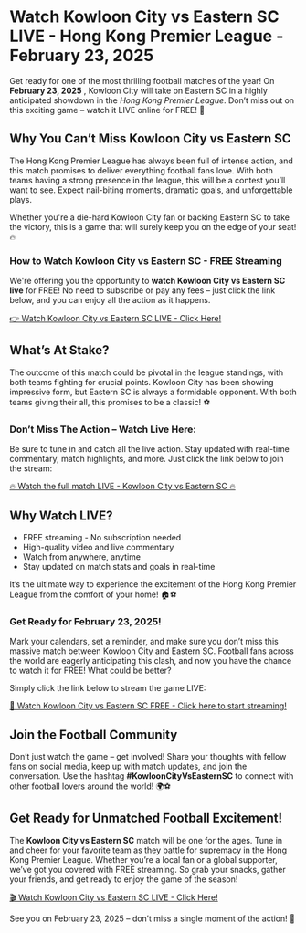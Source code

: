 # Watch Kowloon City vs Eastern SC LIVE - Hong Kong Premier League - February 23, 2025

Get ready for one of the most thrilling football matches of the year! On **February 23, 2025** , Kowloon City will take on Eastern SC in a highly anticipated showdown in the _Hong Kong Premier League_. Don’t miss out on this exciting game – watch it LIVE online for FREE! 🌟

## Why You Can’t Miss Kowloon City vs Eastern SC

The Hong Kong Premier League has always been full of intense action, and this match promises to deliver everything football fans love. With both teams having a strong presence in the league, this will be a contest you’ll want to see. Expect nail-biting moments, dramatic goals, and unforgettable plays.

Whether you're a die-hard Kowloon City fan or backing Eastern SC to take the victory, this is a game that will surely keep you on the edge of your seat! 🔥

### How to Watch Kowloon City vs Eastern SC - FREE Streaming

We're offering you the opportunity to **watch Kowloon City vs Eastern SC live** for FREE! No need to subscribe or pay any fees – just click the link below, and you can enjoy all the action as it happens.

[👉 Watch Kowloon City vs Eastern SC LIVE - Click Here!](https://tinyurl.com/livestreamfreeo?st=Kowloon+City+vs+Eastern+SC&si=gh)

## What’s At Stake?

The outcome of this match could be pivotal in the league standings, with both teams fighting for crucial points. Kowloon City has been showing impressive form, but Eastern SC is always a formidable opponent. With both teams giving their all, this promises to be a classic! ⚽

### Don’t Miss The Action – Watch Live Here:

Be sure to tune in and catch all the live action. Stay updated with real-time commentary, match highlights, and more. Just click the link below to join the stream:

[🔥 Watch the full match LIVE - Kowloon City vs Eastern SC 🔥](https://tinyurl.com/livestreamfreeo?st=Kowloon+City+vs+Eastern+SC&si=gh)

## Why Watch LIVE?

- FREE streaming - No subscription needed
- High-quality video and live commentary
- Watch from anywhere, anytime
- Stay updated on match stats and goals in real-time

It’s the ultimate way to experience the excitement of the Hong Kong Premier League from the comfort of your home! 🏠⚽

### Get Ready for February 23, 2025!

Mark your calendars, set a reminder, and make sure you don’t miss this massive match between Kowloon City and Eastern SC. Football fans across the world are eagerly anticipating this clash, and now you have the chance to watch it for FREE! What could be better?

Simply click the link below to stream the game LIVE:

[🎉 Watch Kowloon City vs Eastern SC FREE - Click here to start streaming!](https://tinyurl.com/livestreamfreeo?st=Kowloon+City+vs+Eastern+SC&si=gh)

## Join the Football Community

Don’t just watch the game – get involved! Share your thoughts with fellow fans on social media, keep up with match updates, and join the conversation. Use the hashtag **#KowloonCityVsEasternSC** to connect with other football lovers around the world! 🌍⚽

## Get Ready for Unmatched Football Excitement!

The **Kowloon City vs Eastern SC** match will be one for the ages. Tune in and cheer for your favorite team as they battle for supremacy in the Hong Kong Premier League. Whether you’re a local fan or a global supporter, we’ve got you covered with FREE streaming. So grab your snacks, gather your friends, and get ready to enjoy the game of the season!

[🎬 Watch Kowloon City vs Eastern SC LIVE - Click Here!](https://tinyurl.com/livestreamfreeo?st=Kowloon+City+vs+Eastern+SC&si=gh)

See you on February 23, 2025 – don’t miss a single moment of the action! 🎉
